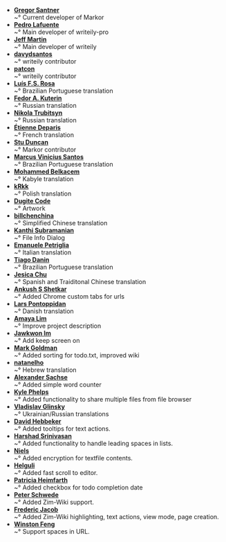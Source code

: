 ﻿<!--
This file contains references to people who contributed to the app.

Schema:  **[Name](Reference)**<br/>~° Text

Where:
  * Name: username, first/lastname
  * Reference: E-Mail, Webpage
  * Text: Information about / kind of contribution



## LIST OF CONTRIBUTORS
-->
* **[Gregor Santner](https://gsantner.net)**<br/>~° Current developer of Markor
* **[Pedro Lafuente](https://github.com/plafue)**<br/>~° Main developer of writeily-pro
* **[Jeff Martin](http://jeffreymartin.ca)**<br/>~° Main developer of writeily
* **[davydsantos](https://github.com/davydsantos)**<br/>~° writeily contributor
* **[patcon](https://github.com/patcon)**<br/>~° writeily contributor
* **[Luís F.S. Rosa](https://github.com/luisfsr)**<br/>~° Brazilian Portuguese translation
* **[Fedor A. Kuterin](https://github.com/xredor)**<br/>~° Russian translation
* **[Nikola Trubitsyn](https://github.com/trubitsyn)**<br/>~° Russian translation
* **[Étienne Deparis](https://etienne.depar.is)**<br/>~° French translation
* **[Stu Duncan](https://github.com/sjmduncan)**<br/>~° Markor contributor
* **[Marcus Vinicius Santos](https://about.me/marcusvsantos)**<br/>~° Brazilian Portuguese translation
* **[Mohammed Belkacem](https://github.com/belkacem77)**<br/>~° Kabyle translation
* **[kRkk](https://github.com/kRkk)**<br/>~° Polish translation
* **[Dugite Code](https://github.com/dugite-code)**<br/>~° Artwork
* **[billchenchina](https://github.com/billchenchina)**<br/>~° Simplified Chinese translation
* **[Kanthi Subramanian](https://github.com/subkanthi)**<br/>~° File Info Dialog
* **[Emanuele Petriglia](https://github.com/ema-pe)**<br>~° Italian translation
* **[Tiago Danin](https://tiagodanin.github.io)**<br/>~° Brazilian Portuguese translation
* **[Jesica Chu](https://github.com/jesicachu)**<br/>~° Spanish and Traiditonal Chinese translation
* **[Ankush S Shetkar](https://www.linkedin.com/in/livelycoder/)**<br/>~° Added Chrome custom tabs for urls
* **[Lars Pontoppidan](https://github.com/larpon)**<br/>~° Danish translation
* **[Amaya Lim](https://github.com/nightrainlily)**<br/>~° Improve project description
* **[Jawkwon Im](https://github.com/jakeoneijk)**<br/>~° Add keep screen on
* **[Mark Goldman](https://github.com/goldmanm)**<br/>~° Added sorting for todo.txt, improved wiki
* **[natanelho](natanelho@gmail.com)**<br/>~° Hebrew translation
* **[Alexander Sachse](alexander.sachse@gmail.com)**<br/>~° Added simple word counter
* **[Kyle Phelps](kyle.phelps757@gmail.com)**<br/>~° Added functionality to share multiple files from file browser
* **[Vladislav Glinsky](https://github.com/cl0ne)**<br/>~° Ukrainian/Russian translations
* **[David Hebbeker](https://david.hebbeker.info/)**<br/>~° Added tooltips for text actions.
* **[Harshad Srinivasan](https://github.com/harshad1)**<br/>~° Added functionality to handle leading spaces in lists.
* **[Niels](https://stackoverflow.com/users/432115/niels)**<br>~° Added encryption for textfile contents.
* **[Helguli](https://github.com/Helguli)**<br>~° Added fast scroll to editor.
* **[Patricia Heimfarth](https://github.com/PatriciaHeimfarth)**<br>~° Added checkbox for todo completion date
* **[Peter Schwede](https://github.com/pschwede)**<br>~° Added Zim-Wiki support.
* **[Frederic Jacob](https://github.com/fredericjacob)**<br>~° Added Zim-Wiki highlighting, text actions, view mode, page creation.
* **[Winston Feng](https://github.com/tifish)**<br>~° Support spaces in URL.
